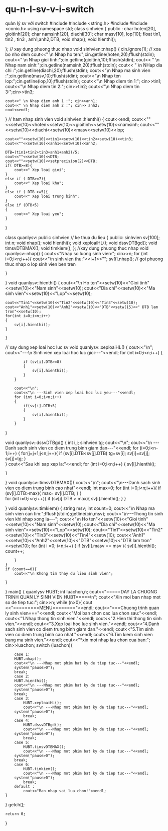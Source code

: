 # qu-n-l-sv-v-i-switch
quản lý sv với switch
#include <iostream>
#include <string.h>
#include <iomanip>
#include <conio.h>
using namespace std;
class sinhvien
{
	public :
		char hoten[20], gioitinh[20];
		char namsinh[20], diachi[30];
		char masv[10], lop[10];
		float tin1, tin2 , tin3 , anh1,anh2,DTB;
		void nhap(); 
		void hienthi();
		
};
// xay dung phuong thuc nhap
void sinhvien::nhap()
{
	cin.ignore(1); // xoa bo nho dem
	cout<<" \n Nhap ho ten:";cin.getline(hoten,20);fflush(stdin);
	cout<<" \n Nhap gioi tinh:";cin.getline(gioitinh,10);fflush(stdin);
	cout<< " \n Nhap nam sinh:";cin.getline(namsinh,20);fflush(stdin);
	cout<< " \n NHap dia chi :";cin.getline(diachi,20);fflush(stdin);
	cout<<"\n Nhap ma sinh vien :";cin.getline(masv,10);fflush(stdin);
	cout<<"\n Nhap  ten lop:";cin.getline(lop,10);fflush(stdin);
	cout<<"\n Nhap diem tin 1:"; cin>>tin1;
	cout<<"\n Nhap diem tin 2:"; cin>>tin2;
	cout<<"\n Nhap diem tin 3:";cin>>tin3;

	cout<<" \n Nhap diem anh 1 :"; cin>>anh1;
	cout<<" \n Nhap diem anh 2 :"; cin>> anh2;
	cout<<endl;
}
// ham nhap sinh vien
void sinhvien::hienthi()
{ cout<<endl;
	cout<<""<<setw(10)<<hoten<<setw(10)<<gioitinh<<setw(10)<<namsinh;
	cout<<""<<setw(10)<<diachi<<setw(10)<<masv<<setw(10)<<lop;
	
	cout<<""<<setw(10)<<tin1<<setw(10)<<tin2<<setw(10)<<tin3;
	cout<<""<<setw(10)<<anh1<<setw(10)<<anh2;
	
	DTB=(tin1+tin2+tin3+anh1+anh2)/5;
	cout<<""<<setw(10)<<DTB;
	cout<<""<<setw(10)<<setprecision(2)<<DTB;
	if( DTB>=8){
		cout<<" Xep loai gioi";
	}
	else if ( DTB>=7){
		cout<<" Xep loai kha";
	}
	else if ( DTB >=5){
		cout<<" Xep loai trung binh";
	}
	else if (DTB<5)
	{
		cout<<" Xep loai yeu";
	}
	
}

class quanlysv: public sinhvien // ke thua du lieu 
{
	public:
		sinhvien sv[100];
		int n;
		void nhap();
		void hienthi();
		void xeploaiHL();
		void dssvDTBgd();
		void timsvDTBMAX();
		void timkiem();
	};
//xay dung phuong thuc nhap
void quanlysv::nhap()
{
	cout<<"Nhap so luong sinh vien:"; cin>>n;
	for (int i=0;i<n;i++){
		cout<<"\n sinh vien thu:"<<i+1<<"";
		sv[i].nhap(); // goi phuong thuc nhap o lop sinh vien ben tren
		
	}
	
}
void quanlysv::hienthi()
{
	cout<<"\n Ho ten"<<setw(10)<<"Gioi tinh"<<setw(10)<<"Nam sinh"<<setw(10);
	cout<<"Dia chi"<<setw(10)<<"Ma sinh vien"<<setw(10)<<"Lop"<<setw(10);
	
	cout<<"Tin1"<<setw(10)<<"Tin2"<<setw(10)<<"Tin3"<<setw(10);
	cout<<"Anh1"<<setw(10)<<"Anh2"<<setw(10)<<"DTB"<<setw(15)<<" DTB lam tron"<<setw(10);
	for(int i=0;i<n;i++)
	{
		sv[i].hienthi();
	}
		
	}
// xay dung xep loai hoc luc sv
void quanlysv::xeploaiHL()
{
	cout<<"\n";
	cout<<"---\n Sinh vien xep loai hoc luc gioi---"<<endl;
	for (int i=0;i<n;i++)
	{
		
			if (sv[i].DTB>=8)
			{
				sv[i].hienthi();	
			}	
		}
		
		cout<<"\n";
		cout<<"\n ---Sinh vien xep loai hoc luc yeu---"<<endl;
		for (int i=0;i<n;i++)
		{
			if(sv[i].DTB<5)
			{
				sv[i].hienthi();		
			}
		}	
}

void quanlysv::dssvDTBgd()
{
		int i,j;
	sinhvien tg;
	cout<<"\n";
	cout<<"\n ---Danh sach sinh vien co diem trung binh giam dan---"<<endl;
	for (i=0;i<n-1;i++)
	{
		for(j=j+1;j<n;j++){
			if (sv[i].DTB<sv[j].DTB)
			tg=sv[i];
			sv[i]=sv[j];
			sv[j]=tg;
							}		
	}
	cout<<"Sau khi sap xep la:"<<endl;
	for (int i=0;i<n;i++)
	{
		sv[i].hienthi();
		
	}
}
void quanlysv::timsvDTBMAX(){
cout<<"\n";
cout<<"\n---Danh sach sinh vien co diem trung binh cao nhat"<<endl;
int max=0;
for (int i=0;i<n;i++){
	if (sv[i].DTB>max){
		max= sv[i].DTB;
	}
}	
	for (int i=0;i<n;i++){
		if (sv[i].DTB > max){
			sv[i].hienthi();
		}
	}
	
}
void quanlysv::timkiem()
{
	string msv;
	int count=0;
	cout<<"\n Nhap ma sinh vien can tim:";fflush(stdin);getline(cin,msv);
	cout<<"\n---Thong tin sinh vien khi nhap xong la---";
	cout<<"\n Ho ten"<<setw(10)<<"Gioi tinh"<<setw(10)<<"Nam sinh"<<setw(10);
	cout<<"Dia chi"<<setw(10)<<"Ma sinh vien"<<setw(10)<<"Lop"<<setw(10);
	cout<<"Tin1"<<setw(10)<<"Tin2"<<setw(10)<<"Tin3"<<setw(10)<<"Tin4"<<setw(10);
	cout<<"Anh1"<<setw(10)<<"Anh2"<<setw(10)<<"DTB"<<setw(10)<<"DTB lam tron"<<setw(10);
	for (int i =0; i<n;i++)
	{
		if (sv[i].masv == msv ){
			sv[i].hienthi();
			count++;
			
		}
	}
	if (count==0){
		cout<<"\n Khong tim thay du lieu sinh vien";
		
	}
}
main() {
	quanlysv HUBT;
int luachon,n;
cout<<"=====DAY LA CHUONG TRINH QUAN LY SINH VIEN HUBT=====\n";
cout<<"Xin moi ban nhap mot so de tiep tuc:"; cin>>n;
while (n>0){
	cout <<"=========MENU========"<<endl;
	cout<<"===Chuong trinh quan ly sinh vien==="<<endl;
	cout<<"Moi ban chon cac lua chon sau:"<<endl;
	cout<<"1.Nhap thong tin sinh vien."<<endl;
	cout<<"2.Hien thi thong tin sinh vien."<<endl;
	cout<<"3.Xep loai hoc luc sinh vien."<<endl;
	cout<<"4.Danh sach sinh vien co diem trung binh giam dan."<<endl;
	cout<<"5.Tim sinh vien co diem trung binh cao nhat."<<endl;
	cout<<"6.Tim kiem sinh vien bang ma sinh vien."<<endl;
	cout<<"*xin moi nhap lau chon cua ban:"; cin>>luachon;
	switch (luachon){
		
		case 1: 
		HUBT.nhap();
		cout<<"\n ---Nhap mot phim bat ky de tiep tuc---"<<endl;
		system("pause>0");
		break;
		case 2:
		HUBT.hienthi();
		cout<<"\n ---Nhap mot phim bat ky de tiep tuc---"<<endl;
		system("pause>0");
		break;
		case 3:
			HUBT.xeploaiHL();
			cout<<"\n ---Nhap mot phim bat ky de tiep tuc---"<<endl;
		system("pause>0");
			break;
		case 4:
			HUBT.dssvDTBgd();
			cout<<"\n ---Nhap mot phim bat ky de tiep tuc---"<<endl;
		system("pause>0");
			break;
		case 5:
			HUBT.timsvDTBMAX();
			cout<<"\n ---Nhap mot phim bat ky de tiep tuc---"<<endl;
		system("pause>0");
		break;
		case 6:
			HUBT.timkiem();
			cout<<"\n ---Nhap mot phim bat ky de tiep tuc---"<<endl;
		system("pause>0");
			break;
		default :
			cout<<"Ban nhap sai lua chon!"<<endl;
	}
	
	
	
}
	getch();
		
	
	
	
	return 0;
}

